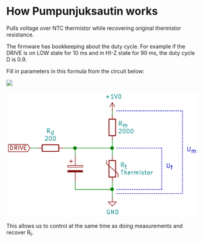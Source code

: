 # How Pumpunjuksautin works

Pulls voltage over NTC thermistor while recovering original thermistor
resistance.

The firmware has bookkeeping about the duty cycle. For example if the
DRIVE is on LOW state for 10 ms and in HI-Z state for 90 ms, the duty
cycle D is 0.9.

Fill in parameters in this formula from the circuit below:

<img src="https://render.githubusercontent.com/render/math?math=\large\left(\frac{\frac{U_m}{U_f}-1}{R_m}-\frac{D}{R_d}\right)^{-1}$">

![Variables in the formula](variables.svg)

This allows us to control at the same time as doing measurements and recover R<sub>t</sub>.
